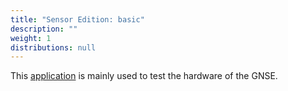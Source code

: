 ```yaml
---
title: "Sensor Edition: basic"
description: ""
weight: 1
distributions: null
---
```


This [application](https://github.com/TheThingsIndustries/generic-node-se/tree/develop/Software/app/basic) is mainly used to test the hardware of the GNSE.
